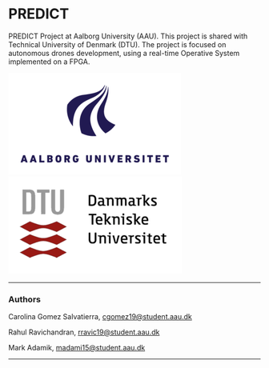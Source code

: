# PREDICT

PREDICT Project at Aalborg University (AAU). This project is shared with Technical University of Denmark (DTU).
The project is focused on autonomous drones development, using a real-time Operative System implemented on a FPGA.

![](Bash_cmmd/info/aau_logo.png) ![](Bash_cmmd/info/dtu_logo.png)

-----------------------------------------------

### Authors ####
Carolina Gomez Salvatierra, cgomez19@student.aau.dk

Rahul Ravichandran, rravic19@student.aau.dk

Mark Adamik, madami15@student.aau.dk

-----------------------------------------------
